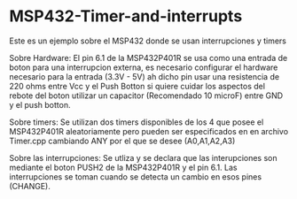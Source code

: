 # MSP432-Timer-and-interrupts
Este es un ejemplo sobre el MSP432 donde se usan interrupciones y timers

Sobre Hardware:
El pin 6.1 de la MSP432P401R se usa como una entrada de boton para una interrupcion externa, es necesario configurar el hardware necesario para la entrada (3.3V - 5V) ah dicho pin
usar una resistencia de 220 ohms entre Vcc y el Push Botton 
si quiere cuidar los aspectos del rebote del boton utilizar un capacitor (Recomendado 10 microF) entre GND y el push botton.

Sobre timers:
Se utilizan dos timers disponibles de los 4 que posee el MSP432P401R aleatoriamente pero pueden ser especificados 
en en archivo Timer.cpp cambiando ANY por el que se desee (A0,A1,A2,A3)

Sobre las interrupciones:
Se utliza y se declara que las interupciones son mediante el boton PUSH2 de la MSP432P401R y el pin 6.1.
Las interrupciones se toman cuando se detecta un cambio en esos pines (CHANGE).

